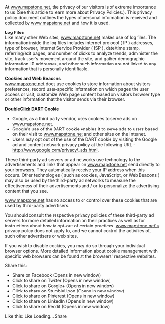 At www.mapstone.net, the privacy of our visitors is of extreme importance to us (See this article to learn more about Privacy Policies.). This privacy policy document outlines the types of personal information is received and collected by www.mapstone.net and how it is used.

**Log Files**  
Like many other Web sites, www.mapstone.net makes use of log files. The information inside the log files includes internet protocol ( IP ) addresses, type of browser, Internet Service Provider ( ISP ), date/time stamp, referring/exit pages, and number of clicks to analyze trends, administer the site, track user’s movement around the site, and gather demographic information. IP addresses, and other such information are not linked to any information that is personally identifiable.

**Cookies and Web Beacons**  
www.mapstone.net does use cookies to store information about visitors preferences, record user-specific information on which pages the user access or visit, customize Web page content based on visitors browser type or other information that the visitor sends via their browser.

**DoubleClick DART Cookie**

*   Google, as a third party vendor, uses cookies to serve ads on www.mapstone.net.
*   Google's use of the DART cookie enables it to serve ads to users based on their visit to www.mapstone.net and other sites on the Internet.
*   Users may opt out of the use of the DART cookie by visiting the Google ad and content network privacy policy at the following URL - http://www.google.com/privacy\_ads.html.

These third-party ad servers or ad networks use technology to the advertisements and links that appear on www.mapstone.net send directly to your browsers. They automatically receive your IP address when this occurs. Other technologies ( such as cookies, JavaScript, or Web Beacons ) may also be used by the third-party ad networks to measure the effectiveness of their advertisements and / or to personalize the advertising content that you see.

www.mapstone.net has no access to or control over these cookies that are used by third-party advertisers.

You should consult the respective privacy policies of these third-party ad servers for more detailed information on their practices as well as for instructions about how to opt-out of certain practices. www.mapstone.net's privacy policy does not apply to, and we cannot control the activities of, such other advertisers or web sites.

If you wish to disable cookies, you may do so through your individual browser options. More detailed information about cookie management with specific web browsers can be found at the browsers' respective websites.

Share this:

*   Share on Facebook (Opens in new window)
*   Click to share on Twitter (Opens in new window)
*   Click to share on Google+ (Opens in new window)
*   Click to share on StumbleUpon (Opens in new window)
*   Click to share on Pinterest (Opens in new window)
*   Click to share on LinkedIn (Opens in new window)
*   Click to share on Reddit (Opens in new window)

Like this: Like Loading... Share